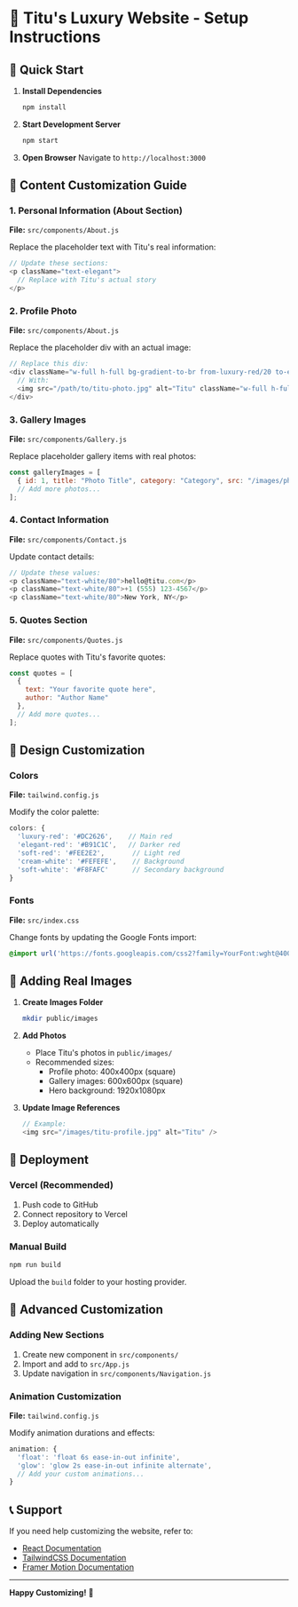 # 🎨 Titu's Luxury Website - Setup Instructions

## 🚀 Quick Start

1. **Install Dependencies**
   ```bash
   npm install
   ```

2. **Start Development Server**
   ```bash
   npm start
   ```

3. **Open Browser**
   Navigate to `http://localhost:3000`

## 📝 Content Customization Guide

### 1. Personal Information (About Section)
**File:** `src/components/About.js`

Replace the placeholder text with Titu's real information:
```javascript
// Update these sections:
<p className="text-elegant">
  // Replace with Titu's actual story
</p>
```

### 2. Profile Photo
**File:** `src/components/About.js`

Replace the placeholder div with an actual image:
```javascript
// Replace this div:
<div className="w-full h-full bg-gradient-to-br from-luxury-red/20 to-elegant-red/20 flex items-center justify-center">
  // With:
  <img src="/path/to/titu-photo.jpg" alt="Titu" className="w-full h-full object-cover" />
</div>
```

### 3. Gallery Images
**File:** `src/components/Gallery.js`

Replace placeholder gallery items with real photos:
```javascript
const galleryImages = [
  { id: 1, title: "Photo Title", category: "Category", src: "/images/photo1.jpg" },
  // Add more photos...
];
```

### 4. Contact Information
**File:** `src/components/Contact.js`

Update contact details:
```javascript
// Update these values:
<p className="text-white/80">hello@titu.com</p>
<p className="text-white/80">+1 (555) 123-4567</p>
<p className="text-white/80">New York, NY</p>
```

### 5. Quotes Section
**File:** `src/components/Quotes.js`

Replace quotes with Titu's favorite quotes:
```javascript
const quotes = [
  {
    text: "Your favorite quote here",
    author: "Author Name"
  },
  // Add more quotes...
];
```

## 🎨 Design Customization

### Colors
**File:** `tailwind.config.js`

Modify the color palette:
```javascript
colors: {
  'luxury-red': '#DC2626',    // Main red
  'elegant-red': '#B91C1C',   // Darker red
  'soft-red': '#FEE2E2',       // Light red
  'cream-white': '#FEFEFE',    // Background
  'soft-white': '#F8FAFC'      // Secondary background
}
```

### Fonts
**File:** `src/index.css`

Change fonts by updating the Google Fonts import:
```css
@import url('https://fonts.googleapis.com/css2?family=YourFont:wght@400;500;600;700&display=swap');
```

## 📱 Adding Real Images

1. **Create Images Folder**
   ```bash
   mkdir public/images
   ```

2. **Add Photos**
   - Place Titu's photos in `public/images/`
   - Recommended sizes:
     - Profile photo: 400x400px (square)
     - Gallery images: 600x600px (square)
     - Hero background: 1920x1080px

3. **Update Image References**
   ```javascript
   // Example:
   <img src="/images/titu-profile.jpg" alt="Titu" />
   ```

## 🚀 Deployment

### Vercel (Recommended)
1. Push code to GitHub
2. Connect repository to Vercel
3. Deploy automatically

### Manual Build
```bash
npm run build
```
Upload the `build` folder to your hosting provider.

## 🔧 Advanced Customization

### Adding New Sections
1. Create new component in `src/components/`
2. Import and add to `src/App.js`
3. Update navigation in `src/components/Navigation.js`

### Animation Customization
**File:** `tailwind.config.js`

Modify animation durations and effects:
```javascript
animation: {
  'float': 'float 6s ease-in-out infinite',
  'glow': 'glow 2s ease-in-out infinite alternate',
  // Add your custom animations...
}
```

## 📞 Support

If you need help customizing the website, refer to:
- [React Documentation](https://reactjs.org/docs)
- [TailwindCSS Documentation](https://tailwindcss.com/docs)
- [Framer Motion Documentation](https://www.framer.com/motion/)

---

**Happy Customizing!** 🎉
